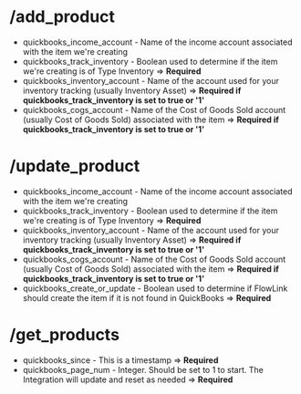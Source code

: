 # /add_product
- quickbooks_income_account - Name of the income account associated with the item we're creating
- quickbooks_track_inventory - Boolean used to determine if the item we're creating is of Type Inventory => **Required**
- quickbooks_inventory_account - Name of the account used for your inventory tracking (usually Inventory Asset) => **Required if quickbooks_track_inventory is set to true or '1'**
- quickbooks_cogs_account - Name of the Cost of Goods Sold account (usually Cost of Goods Sold) associated with the item => **Required if quickbooks_track_inventory is set to true or '1'**

# /update_product
- quickbooks_income_account - Name of the income account associated with the item we're creating
- quickbooks_track_inventory - Boolean used to determine if the item we're creating is of Type Inventory => **Required**
- quickbooks_inventory_account - Name of the account used for your inventory tracking (usually Inventory Asset) => **Required if quickbooks_track_inventory is set to true or '1'**
- quickbooks_cogs_account - Name of the Cost of Goods Sold account (usually Cost of Goods Sold) associated with the item => **Required if quickbooks_track_inventory is set to true or '1'**
- quickbooks_create_or_update - Boolean used to determine if FlowLink should create the item if it is not found in QuickBooks => **Required**

# /get_products
- quickbooks_since - This is a timestamp => **Required**
- quickbooks_page_num - Integer. Should be set to 1 to start. The Integration will update and reset as needed => **Required**
